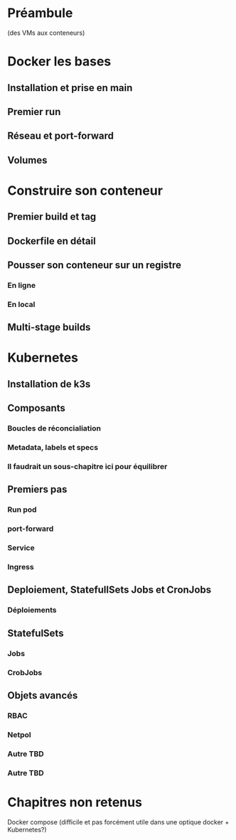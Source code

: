 # Préambule

(des VMs aux conteneurs)

# Docker les bases

## Installation et prise en main

## Premier run

## Réseau et port-forward

## Volumes

# Construire son conteneur

## Premier build et tag

## Dockerfile en détail

## Pousser son conteneur sur un registre

### En ligne

### En local

## Multi-stage builds

# Kubernetes

## Installation de k3s

## Composants

### Boucles de réconcialiation

### Metadata, labels et specs

### Il faudrait un sous-chapitre ici pour équilibrer

## Premiers pas

### Run pod

### port-forward

### Service

### Ingress

## Deploiement, StatefullSets Jobs et CronJobs

### Déploiements

## StatefulSets

### Jobs

### CrobJobs

## Objets avancés 

### RBAC

### Netpol

### Autre TBD

### Autre TBD




# Chapitres non retenus 

Docker compose (difficile et pas forcément utile dans une optique docker + Kubernetes?) 





